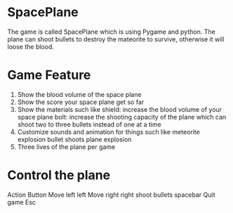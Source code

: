 # SpacePlane
 The game is called SpacePlane which is using Pygame and python.
 The plane can shoot bullets to destroy the mateorite to survive, otherwise it will loose the blood.

# Game Feature
  1. Show the blood volume of the space plane
  2. Show the score your space plane get so far
  3. Show the materials such like
        shield: increase the blood volume of your space plane
        bolt: increase the shooting capacity of the plane which can shoot two to three bullets instead of one at a time
  4. Customize sounds and animation for things such like
        meteorite explosion
        bullet shoots
        plane explosion
  5. Three lives of the plane per game
  
  # Control the plane
   Action           Button
   Move left        left
   Move right       right
   shoot bullets    spacebar
   Quit game        Esc
